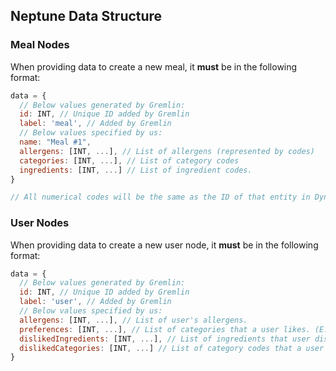 

## Neptune Data Structure

### Meal Nodes
When providing data to create a new meal, it **must** be in the following format:

```javascript
data = {
  // Below values generated by Gremlin:
  id: INT, // Unique ID added by Gremlin
  label: 'meal', // Added by Gremlin
  // Below values specified by us:
  name: "Meal #1",
  allergens: [INT, ...], // List of allergens (represented by codes)
  categories: [INT, ...], // List of category codes
  ingredients: [INT, ...] // List of ingredient codes.
}

// All numerical codes will be the same as the ID of that entity in DynamoDB.
```

### User Nodes

When providing data to create a new user node, it **must** be in the following format:

```javascript
data = {
  // Below values generated by Gremlin:
  id: INT, // Unique ID added by Gremlin
  label: 'user', // Added by Gremlin
  // Below values specified by us:
  allergens: [INT, ...], // List of user's allergens.
  preferences: [INT, ...], // List of categories that a user likes. (E.g vegan, mexican)
  dislikedIngredients: [INT, ...], // List of ingredients that user dislikes.
  dislikedCategories: [INT, ...] // List of category codes that a user dislikes.
}
```